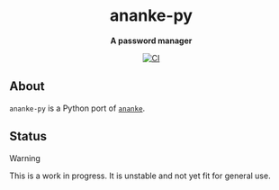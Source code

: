 <div align="center">
  <h1>ananke-py</h1>
  <p><strong>A password manager</strong></p>
  <p>
    <a href="https://github.com/henrytill/ananke-py/actions/workflows/ci.yml"><img src="https://github.com/henrytill/ananke-py/actions/workflows/ci.yml/badge.svg" alt="CI" /></a>
  </p>
</div>

## About

`ananke-py` is a Python port of [`ananke`](https://github.com/henrytill/ananke).

## Status

> [!WARNING]
> This is a work in progress. It is unstable and not yet fit for general use.
